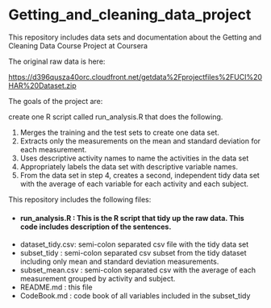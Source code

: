 # Getting_and_cleaning_data_project
This repository includes data sets and documentation about the Getting and Cleaning Data Course Project at Coursera

The original raw data is here:

https://d396qusza40orc.cloudfront.net/getdata%2Fprojectfiles%2FUCI%20HAR%20Dataset.zip 


The goals of the project are:

create one R script called run_analysis.R that does the following.

1. Merges the training and the test sets to create one data set.
2. Extracts only the measurements on the mean and standard deviation for each measurement.
3. Uses descriptive activity names to name the activities in the data set
4. Appropriately labels the data set with descriptive variable names.
5. From the data set in step 4, creates a second, independent tidy data set with the average of each variable for each activity and each subject.


This repository includes the following files:

- #### run_analysis.R  : This is the R script that tidy up the raw data. This code includes description of the sentences.
- dataset_tidy.csv: semi-colon separated csv file with the tidy data set
- subset_tidy     : semi-colon separated csv subset from the tidy dataset including only mean and standard deviation measurements.
- subset_mean.csv : semi-colon separated csv with the average of each measurement grouped by activity and subject.
- README.md       : this file
- CodeBook.md     : code book of all variables included in the subset_tidy
